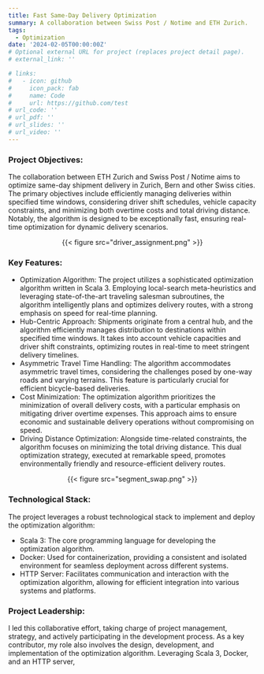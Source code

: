 ```yaml
---
title: Fast Same-Day Delivery Optimization
summary: A collaboration between Swiss Post / Notime and ETH Zurich.
tags:
  - Optimization
date: '2024-02-05T00:00:00Z'
# Optional external URL for project (replaces project detail page).
# external_link: ''

# links:
#   - icon: github
#     icon_pack: fab
#     name: Code
#     url: https://github.com/test
# url_code: ''
# url_pdf: ''
# url_slides: ''
# url_video: ''
---
```

### Project Objectives:
The collaboration between ETH Zurich and Swiss Post / Notime aims to optimize same-day shipment delivery in Zurich, Bern 
and other Swiss cities. The primary objectives include efficiently managing deliveries within specified time windows, 
considering driver shift schedules, vehicle capacity constraints, and minimizing both overtime costs and total driving 
distance. Notably, the algorithm is designed to be exceptionally fast, ensuring real-time optimization for dynamic delivery 
scenarios.
<center>{{< figure src="driver_assignment.png" >}}</center>

### Key Features:
- Optimization Algorithm:
The project utilizes a sophisticated optimization algorithm written in Scala 3. Employing local-search meta-heuristics and 
leveraging state-of-the-art traveling salesman subroutines, the algorithm intelligently plans and optimizes delivery routes, 
with a strong emphasis on speed for real-time planning.
- Hub-Centric Approach:
Shipments originate from a central hub, and the algorithm efficiently manages distribution to destinations within specified 
time windows. It takes into account vehicle capacities and driver shift constraints, optimizing routes in real-time to meet 
stringent delivery timelines.
- Asymmetric Travel Time Handling:
The algorithm accommodates asymmetric travel times, considering the challenges posed by one-way roads and varying terrains. 
This feature is particularly crucial for efficient bicycle-based deliveries.
- Cost Minimization:
The optimization algorithm prioritizes the minimization of overall delivery costs, with a particular emphasis on mitigating 
driver overtime expenses. This approach aims to ensure economic and sustainable delivery operations without compromising on speed.
- Driving Distance Optimization:
Alongside time-related constraints, the algorithm focuses on minimizing the total driving distance. This dual optimization 
strategy, executed at remarkable speed, promotes environmentally friendly and resource-efficient delivery routes.
<center>{{< figure src="segment_swap.png" >}}</center>

### Technological Stack:
The project leverages a robust technological stack to implement and deploy the optimization algorithm:

- Scala 3: The core programming language for developing the optimization algorithm.
- Docker: Used for containerization, providing a consistent and isolated environment for seamless deployment across different systems.
- HTTP Server: Facilitates communication and interaction with the optimization algorithm, allowing for efficient integration 
into various systems and platforms.

### Project Leadership:
I led this collaborative effort, taking charge of project management, strategy, and actively participating in the development process.
As a key contributor, my role also involves the design, development, and implementation of the optimization algorithm. 
Leveraging Scala 3, Docker, and an HTTP server,
